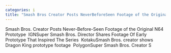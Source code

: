 ```yaml
---
categories: i
title: "Smash Bros Creator Posts NeverBeforeSeen Footage of the Original N64 Prototype  IGN"
---
```

Smash Bros. Creator Posts Never-Before-Seen Footage of the Original N64 Prototype&nbsp;&nbsp;IGNSuper Smash Bros. Director Shares Footage Of Early Prototype That Inspired The Series&nbsp;&nbsp;KotakuSmash Bros. creator shows Dragon King prototype footage&nbsp;&nbsp;PolygonSuper Smash Bros. Creator S